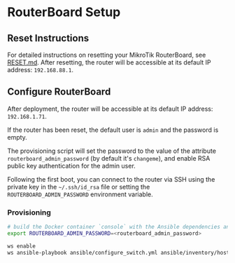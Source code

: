 # RouterBoard Setup 

## Reset Instructions

For detailed instructions on resetting your MikroTik RouterBoard, see [RESET.md](./RESET.md).
After resetting, the router will be accessible at its default IP address: `192.168.88.1`.

## Configure RouterBoard

After deployment, the router will be accessible at its default IP address: `192.168.1.71`.

If the router has been reset, the default user is `admin` and the password is empty.

The provisioning script will set the password to the value of the attribute `routerboard_admin_password` (by default it's `changeme`), and enable RSA public key authentication for the admin user.

Following the first boot, you can connect to the router via SSH using the private key in the `~/.ssh/id_rsa` file or setting the `ROUTERBOARD_ADMIN_PASSWORD` environment variable.

### Provisioning

```bash
# build the Docker container `console` with the Ansible dependencies and roles to run the playbook
export ROUTERBOARD_ADMIN_PASSWORD=<routerboard_admin_password>

ws enable
ws ansible-playbook ansible/configure_switch.yml ansible/inventory/hosts
```
